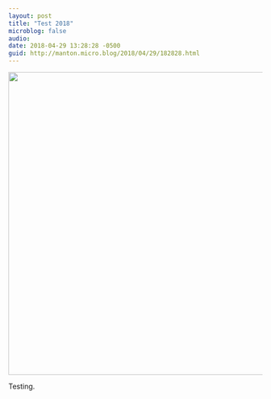 ```yaml
---
layout: post
title: "Test 2018"
microblog: false
audio: 
date: 2018-04-29 13:28:28 -0500
guid: http://manton.micro.blog/2018/04/29/182828.html
---
```

<a href="http://manton.micro.blog/uploads/2018/bbf1cc40e5.jpg"><img src="http://manton.micro.blog/uploads/2018/bbf1cc40e5.jpg" width="600" height="400" style="height: auto;" class="sunlit_image" /></a>

Testing.

